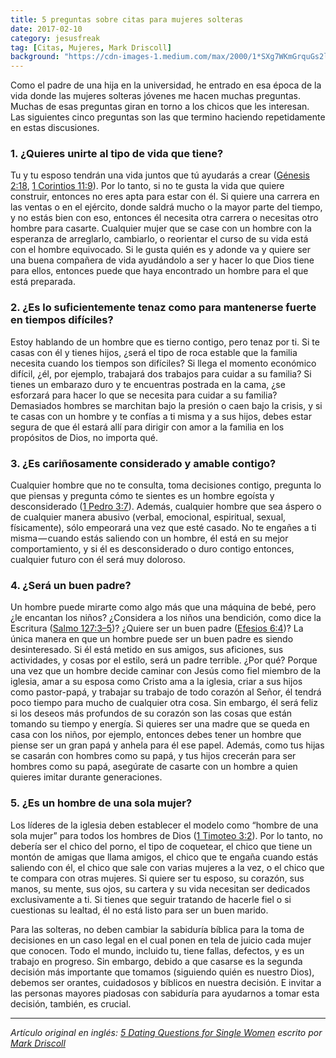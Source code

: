 ```yaml
---
title: 5 preguntas sobre citas para mujeres solteras
date: 2017-02-10
category: jesusfreak
tag: [Citas, Mujeres, Mark Driscoll]
background: "https://cdn-images-1.medium.com/max/2000/1*SXg7WKmGrquGs2lWX99bSg.png"
---
```


Como el padre de una hija en la universidad, he entrado en esa época de la vida donde las mujeres solteras jóvenes me hacen muchas preguntas. Muchas de esas preguntas giran en torno a los chicos que les interesan. Las siguientes cinco preguntas son las que termino haciendo repetidamente en estas discusiones.

### 1. ¿Quieres unirte al tipo de vida que tiene?

Tu y tu esposo tendrán una vida juntos que tú ayudarás a crear ([Génesis 2:18](https://www.biblegateway.com/passage/?search=G%C3%A9nesis+2%3A18&version=RVR1960), [1 Corintios 11:9](https://www.biblegateway.com/passage/?search=1+Corintios+11%3A+9&version=RVR1960)). Por lo tanto, si no te gusta la vida que quiere construir, entonces no eres apta para estar con él. Si quiere una carrera en las ventas o en el ejército, donde saldrá mucho o la mayor parte del tiempo, y no estás bien con eso, entonces él necesita otra carrera o necesitas otro hombre para casarte. Cualquier mujer que se case con un hombre con la esperanza de arreglarlo, cambiarlo, o reorientar el curso de su vida está con el hombre equivocado. Si le gusta quién es y adonde va y quiere ser una buena compañera de vida ayudándolo a ser y hacer lo que Dios tiene para ellos, entonces puede que haya encontrado un hombre para el que está preparada.

### 2. ¿Es lo suficientemente tenaz como para mantenerse fuerte en tiempos difíciles?

Estoy hablando de un hombre que es tierno contigo, pero tenaz por ti. Si te casas con él y tienes hijos, ¿será el tipo de roca estable que la familia necesita cuando los tiempos son difíciles? Si llega el momento económico difícil, ¿él, por ejemplo, trabajará dos trabajos para cuidar a su familia? Si tienes un embarazo duro y te encuentras postrada en la cama, ¿se esforzará para hacer lo que se necesita para cuidar a su familia? Demasiados hombres se marchitan bajo la presión o caen bajo la crisis, y si te casas con un hombre y te confías a ti misma y a sus hijos, debes estar segura de que él estará allí para dirigir con amor a la familia en los propósitos de Dios, no importa qué.

### 3. ¿Es cariñosamente considerado y amable contigo?

Cualquier hombre que no te consulta, toma decisiones contigo, pregunta lo que piensas y pregunta cómo te sientes es un hombre egoísta y desconsiderado ([1 Pedro 3:7](https://www.biblegateway.com/passage/?search=1+Pedro+3%3A7&version=RVR1960)). Además, cualquier hombre que sea áspero o de cualquier manera abusivo (verbal, emocional, espiritual, sexual, físicamente), sólo empeorará una vez que esté casado. No te engañes a ti misma — cuando estás saliendo con un hombre, él está en su mejor comportamiento, y si él es desconsiderado o duro contigo entonces, cualquier futuro con él será muy doloroso.

### 4. ¿Será un buen padre?

Un hombre puede mirarte como algo más que una máquina de bebé, pero ¿le encantan los niños? ¿Considera a los niños una bendición, como dice la Escritura ([Salmo 127:3–5](https://www.biblegateway.com/passage/?search=Salmo+127%3A3%E2%80%935&version=RVR1960))? ¿Quiere ser un buen padre ([Efesios 6:4](https://www.biblegateway.com/passage/?search=Efesios+6%3A4&version=RVR1960))? La única manera en que un hombre puede ser un buen padre es siendo desinteresado. Si él está metido en sus amigos, sus aficiones, sus actividades, y cosas por el estilo, será un padre terrible. ¿Por qué? Porque una vez que un hombre decide caminar con Jesús como fiel miembro de la iglesia, amar a su esposa como Cristo ama a la iglesia, criar a sus hijos como pastor-papá, y trabajar su trabajo de todo corazón al Señor, él tendrá poco tiempo para mucho de cualquier otra cosa. Sin embargo, él será feliz si los deseos más profundos de su corazón son las cosas que están tomando su tiempo y energía. Si quieres ser una madre que se queda en casa con los niños, por ejemplo, entonces debes tener un hombre que piense ser un gran papá y anhela para él ese papel. Además, como tus hijas se casarán con hombres como su papá, y tus hijos crecerán para ser hombres como su papá, asegúrate de casarte con un hombre a quien quieres imitar durante generaciones. 

### 5. ¿Es un hombre de una sola mujer?

Los líderes de la iglesia deben establecer el modelo como “hombre de una sola mujer” para todos los hombres de Dios ([1 Timoteo 3:2](https://www.biblegateway.com/passage/?search=1+Timoteo+3%3A2&version=RVR1960)). Por lo tanto, no debería ser el chico del porno, el tipo de coquetear, el chico que tiene un montón de amigas que llama amigos, el chico que te engaña cuando estás saliendo con él, el chico que sale con varias mujeres a la vez, o el chico que te compara con otras mujeres. Si quiere ser tu esposo, su corazón, sus manos, su mente, sus ojos, su cartera y su vida necesitan ser dedicados exclusivamente a ti. Si tienes que seguir tratando de hacerle fiel o si cuestionas su lealtad, él no está listo para ser un buen marido.


Para las solteras, no deben cambiar la sabiduría bíblica para la toma de decisiones en un caso legal en el cual ponen en tela de juicio cada mujer que conocen. Todo el mundo, incluido tu, tiene fallas, defectos, y es un trabajo en progreso. Sin embargo, debido a que casarse es la segunda decisión más importante que tomamos (siguiendo quién es nuestro Dios), debemos ser orantes, cuidadosos y bíblicos en nuestra decisión. E invitar a las personas mayores piadosas con sabiduría para ayudarnos a tomar esta decisión, también, es crucial.

* * *

_Artículo original en inglés: [5 Dating Questions for Single Women](https://markdriscoll.org/5-dating-questions-for-single-women/) escrito por [Mark Driscoll](https://markdriscoll.org/)_
